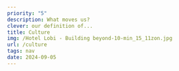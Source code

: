 ```yaml
---
priority: "5"
description: What moves us?
clever: our definition of...
title: Culture
img: /Hotel Lobi - Building beyond-10-min_15_11zon.jpg
url: /culture
tags: nav
date: 2024-09-05
---
```

